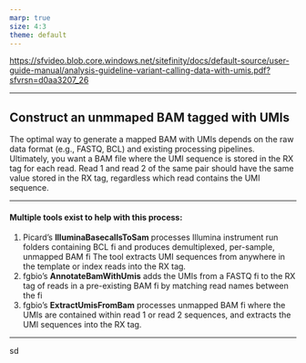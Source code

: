 ```yaml
---
marp: true
size: 4:3
theme: default
---
```


https://sfvideo.blob.core.windows.net/sitefinity/docs/default-source/user-guide-manual/analysis-guideline-variant-calling-data-with-umis.pdf?sfvrsn=d0aa3207_26

---

## Construct an unmmaped BAM tagged with UMIs
The optimal way to generate a mapped BAM with UMIs depends on the raw data format (e.g., FASTQ, BCL) and existing processing pipelines. Ultimately, you want a BAM file where the UMI sequence is stored in the RX tag for each read. Read 1 and read 2 of the same pair should have the same value stored in the RX tag, regardless which read contains the UMI sequence.

---

#### Multiple tools exist to help with this process:

1.	Picard’s **IlluminaBasecallsToSam** processes Illumina instrument run folders containing BCL fi	and produces demultiplexed, per-sample, unmapped BAM fi	The tool extracts UMI sequences from anywhere in the template or index reads into the RX tag.
2.	fgbio’s **AnnotateBamWithUmis** adds the UMIs from a FASTQ fi	to the RX tag of reads in a pre-existing BAM fi	by matching read names between the fi
3.	fgbio’s **ExtractUmisFromBam** processes unmapped BAM fi	where the UMIs are contained within read 1 or read 2 sequences, and extracts the UMI sequences into the RX tag.

---

sd
